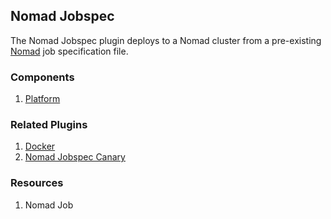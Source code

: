 ## Nomad Jobspec

The Nomad Jobspec plugin deploys to a Nomad cluster from a pre-existing [Nomad](https://www.nomadproject.io/)
job specification file.

### Components

1. [Platform](/waypoint/integrations/hashicorp/nomad-jobspec/latest/components/platform)

### Related Plugins

1. [Docker](/waypoint/integrations/hashicorp/docker)
2. [Nomad Jobspec Canary](/waypoint/integrations/hashicorp/nomad-jobspec-canary)

### Resources

1. Nomad Job
